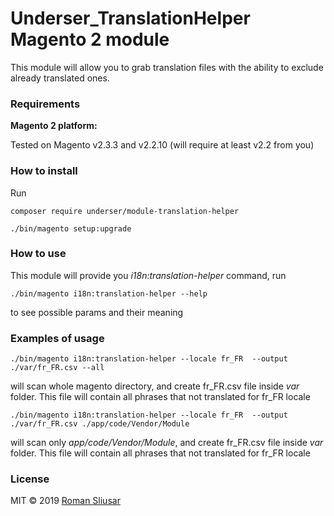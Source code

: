 # Underser_TranslationHelper Magento 2 module

This module will allow you to grab translation files with the ability to exclude already translated ones.

### Requirements

**Magento 2 platform:**

Tested on Magento v2.3.3 and v2.2.10 (will require at least v2.2 from you)

### How to install

Run
```
composer require underser/module-translation-helper

./bin/magento setup:upgrade
```

### How to use

This module will provide you *i18n:translation-helper* command, run
```
./bin/magento i18n:translation-helper --help
```
to see possible params and their meaning

### Examples of usage

```
./bin/magento i18n:translation-helper --locale fr_FR  --output ./var/fr_FR.csv --all
```
will scan whole magento directory, and create fr_FR.csv file inside *var* folder. This file will contain all phrases that not translated for fr_FR locale

```
./bin/magento i18n:translation-helper --locale fr_FR  --output ./var/fr_FR.csv ./app/code/Vendor/Module
```
will scan only *app/code/Vendor/Module*, and create fr_FR.csv file inside *var* folder. This file will contain all phrases that not translated for fr_FR locale

### License

MIT © 2019 [Roman Sliusar](https://github.com/underser/)

